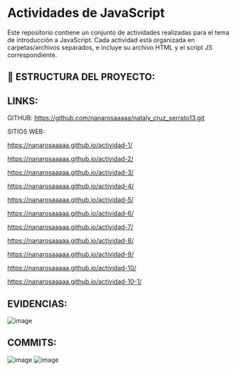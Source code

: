 #  Actividades de JavaScript

Este repositorio contiene un conjunto de actividades realizadas para el tema de introducción a JavaScript. Cada actividad está organizada en carpetas/archivos separados, e incluye su archivo HTML y el script JS correspondiente.

## 📂 ESTRUCTURA DEL PROYECTO:

## LINKS:

GITHUB: https://github.com/nanarosaaaaa/nataly_cruz_serrato13.git

SITIOS WEB:

https://nanarosaaaaa.github.io/actividad-1/

https://nanarosaaaaa.github.io/actividad-2/

https://nanarosaaaaa.github.io/actividad-3/

https://nanarosaaaaa.github.io/actividad-4/

https://nanarosaaaaa.github.io/actividad-5/

https://nanarosaaaaa.github.io/actividad-6/

https://nanarosaaaaa.github.io/actividad-7/

https://nanarosaaaaa.github.io/actividad-8/

https://nanarosaaaaa.github.io/actividad-9/

https://nanarosaaaaa.github.io/actividad-10/

https://nanarosaaaaa.github.io/actividad-10-1/

## EVIDENCIAS:
![image](https://github.com/user-attachments/assets/81ce28ba-201f-43fe-a0bb-09678ee69e73)

## COMMITS:

![image](https://github.com/user-attachments/assets/6e86ab02-1aa7-4d1d-b926-947ed77dda52)
![image](https://github.com/user-attachments/assets/8b94eb50-e6ef-4c45-9699-7a4b7c73abea)


